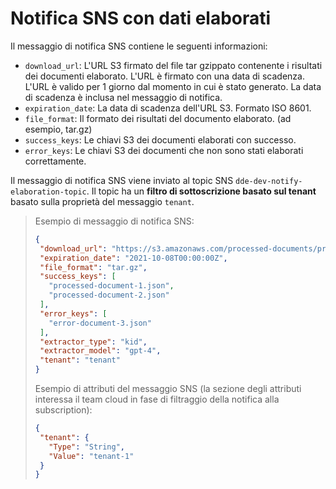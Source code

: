 # Notifica SNS con dati elaborati

Il messaggio di notifica SNS contiene le seguenti informazioni:

- `download_url`: L'URL S3 firmato del file tar gzippato contenente i risultati dei documenti elaborato. L'URL è firmato con una data di scadenza. L'URL è valido per 1 giorno dal momento in cui è stato generato. La data di scadenza è inclusa nel messaggio di notifica.
- `expiration_date`: La data di scadenza dell'URL S3. Formato ISO 8601.
- `file_format`: Il formato dei risultati del documento elaborato. (ad esempio, tar.gz)
- `success_keys`: Le chiavi S3 dei documenti elaborati con successo.
- `error_keys`: Le chiavi S3 dei documenti che non sono stati elaborati correttamente.

Il messaggio di notifica SNS viene inviato al topic SNS `dde-dev-notify-elaboration-topic`. Il topic ha un **filtro di sottoscrizione basato sul tenant** basato sulla proprietà del messaggio `tenant`.

> Esempio di messaggio di notifica SNS:
>
>```json
>{
>  "download_url": "https://s3.amazonaws.com/processed-documents/processed-documents-2021-10-01.tar.gz",
>  "expiration_date": "2021-10-08T00:00:00Z",
>  "file_format": "tar.gz",
>  "success_keys": [
>    "processed-document-1.json",
>    "processed-document-2.json"
>  ],
>  "error_keys": [
>    "error-document-3.json"
>  ],
>  "extractor_type": "kid",
>  "extractor_model": "gpt-4",
>  "tenant": "tenant"
>}
>```
>
>Esempio di attributi del messaggio SNS (la sezione degli attributi interessa il team cloud in fase di filtraggio della notifica alla subscription):
>
>```json
>{
>  "tenant": {
>    "Type": "String",
>    "Value": "tenant-1"
>  }
>}
>```
